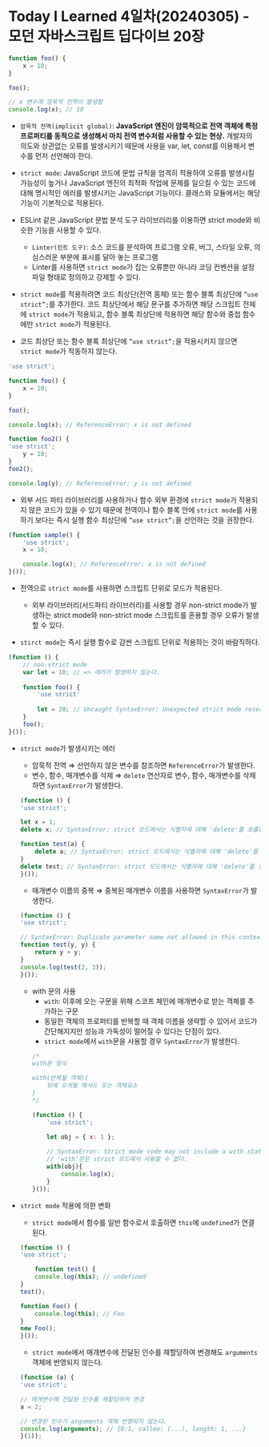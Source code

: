 # Today I Learned 4일차(20240305) - 모던 자바스크립트 딥다이브 20장
```javascript
function foo() {
	x = 10;
}

foo();

// x 변수에 암묵적 전역이 발생함
console.log(x); // 10
```
- `암묵적 전역(implicit global)`: **JavaScript 엔진이 암묵적으로 전역 객체에 특정 프로퍼티를 동적으로 생성해서 마치 전역 변수처럼 사용할 수 있는 현상.** 개발자의 의도와 상관없는 오류를 발생시키기 때문에 사용을 var, let, const를 이용해서 변수를 먼저 선언해야 한다.

- `strict mode`: JavaScript 코드에 문법 규칙을 엄격히 적용하여 오류를 발생시킬 가능성이 높거나 JavaScript 엔진의 최적화 작업에 문제를 일으킬 수 있는 코드에 대해 명시적인 에러를 발생시키는 JavaScript 기능이다. 클래스와 모듈에서는 해당 기능이 기본적으로 적용된다.

- ESLint 같은 JavaScript 문법 분석 도구 라이브러리를 이용하면 strict mode와 비슷한 기능을 사용할 수 있다.
    - `Linter(린트 도구)`: 소스 코드를 분석하여 프로그램 오류, 버그, 스타일 오류, 의심스러운 부분에 표시를 달아 놓는 프로그램 
    - Linter를 사용하면 `strict mode`가 잡는 오류뿐만 아니라 코딩 컨벤션을 설정 파일 형태로 정의하고 강제할 수 있다.

- `strict mode`를 적용하려면 코드 최상단(전역 몸체) 또는 함수 블록 최상단에 `”use strict”;`를 추가한다. 코드 최상단에서 해당 문구를 추가하면 해당 스크립트 전체에 `strict mode`가 적용되고, 함수 블록 최상단에 적용하면 해당 함수와 중첩 함수에만 `strict mode`가 적용된다.

- 코드 최상단 또는 함수 블록 최상단에 `”use strict”;`을 적용시키지 않으면 `strict mode`가 작동하지 않는다.
```javascript
'use strict';

function foo() {
	x = 10;
}

foo();

console.log(x); // ReferenceError: x is not defined

function foo2() {
'use strict';
	y = 10;
}
foo2();

console.log(y); // ReferenceError: y is not defined
```

- 외부 서드 파티 라이브러리를 사용하거나 함수 외부 환경에 `strict mode`가 적용되지 않은 코드가 있을 수 있기 때문에 전역이나 함수 블록 안에 `strict mode`를 사용하기 보다는 즉시 실행 함수 최상단에 `”use strict”;`을 선언하는 것을 권장한다.
```javascript
(function sample() {
	'use strict';
	x = 10;

	console.log(x); // ReferenceError: x is not defined
}());
```

- 전역으로 `strict mode`를 사용하면 스크립트 단위로 모드가 적용된다.
    - 외부 라이브러리(서드파티 라이브러리)를 사용할 경우 non-strict mode가 발생하는 strict mode와 non-strict mode 스크립트를 혼용할 경우 오류가 발생할 수 있다.

- `stirct mode`는 즉시 실행 함수로 감싼 스크립트 단위로 적용하는 것이 바람직하다.
```javascript
(function () {
	// non-strict mode
	var let = 10; // => 에러가 발생하지 않는다.
	
	function foo() {
		'use strict'
		
		let = 20; // Uncaught SyntaxError: Unexpected strict mode reserved word
	}
	foo();
}());
```

- `strict mode`가 발생시키는 에러
    - 암묵적 전역 ⇒ 선언하지 않은 변수를 참조하면 `ReferenceError`가 발생한다.
    - 변수, 함수, 매개변수를 삭제 ⇒ `delete` 연산자로 변수, 함수, 매개변수를 삭제하면 `SyntaxError`가 발생한다.
    ```javascript
    (function () {
	'use strict';
	
	let x = 1;
	delete x; // SyntaxError: strict 모드에서는 식별자에 대해 'delete'를 호출할 수 없다.
	
	function test(a) {
		delete a; // SyntaxError: strict 모드에서는 식별자에 대해 'delete'를 호출할 수 없다.
	}
	delete test; // SyntaxError: strict 모드에서는 식별자에 대해 'delete'를 호출할 수 없다.
    }());
    ```

    - 매개변수 이름의 중복 ⇒ 중복된 매개변수 이름을 사용하면 `SyntaxError`가 발생한다.
    ```javascript
    (function () {
	'use strict';

	// SyntaxError: Duplicate parameter name not allowed in this context
	function test(y, y) {
		return y + y;
	}
	console.log(test(2, 3));
    }());
    ```

    - with 문의 사용
        - `with`: 이후에 오는 구문을 위해 스코프 체인에 매개변수로 받는 객체를 추가하는 구문
        - 동일한 객체의 프로퍼티를 반복할 때 객체 이름을 생략할 수 있어서 코드가 간단해지지만 성능과 가독성이 떨어질 수 있다는 단점이 있다.
        - `strict mode`에서 `with`문을 사용할 경우 `SyntaxError`가 발생한다.
        ```javascript
        /*
        with문 형식

        with(반복될 객체){
            뒤에 오게될 메서드 또는 객체요소
        }
        */

        (function () {
            'use strict';

            let obj = { x: 1 };
            
            // SyntaxError: Strict mode code may not include a with statement
            // 'with'문은 strict 모드에서 사용할 수 없다.
            with(obj){
                console.log(x);
            }
        }());
        ```

- `strict mode` 적용에 의한 변화
    - `strict mode`에서 함수를 일반 함수로서 호출하면 `this`에 `undefined`가 연결된다.
    ```javascript
    (function () {
	'use strict';

		function test() {
        console.log(this); // undefined
    }
    test();

    function Foo() {
        console.log(this); // Foo
    }
    new Foo();
    }());
    ```

    - `strict mode`에서 매개변수에 전달된 인수를 재할당하여 변경해도 `arguments` 객체에 반영되지 않는다.
    ```javascript
    (function (a) {
	'use strict';

	// 매개변수에 전달된 인수를 재할당하여 변경
    a = 2;

    // 변경된 인수가 arguments 객체 반영되지 않는다.
    console.log(arguments); // {0:1, callee: (...), length: 1, ...}
    }(1));
    ```